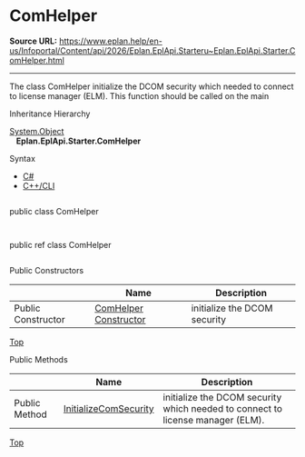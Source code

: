 # ComHelper

**Source URL:** https://www.eplan.help/en-us/Infoportal/Content/api/2026/Eplan.EplApi.Starteru~Eplan.EplApi.Starter.ComHelper.html

---

The class ComHelper initialize the DCOM security which needed to connect to license manager (ELM). This function should be called on the main

Inheritance Hierarchy

[System.Object](#)  
   **Eplan.EplApi.Starter.ComHelper**

Syntax

- [C#](#i-syntax-CS)
- [C++/CLI](#i-syntax-CPP2005)

```
```
public class ComHelper
```
```

```
```
public ref class ComHelper
```
```



Public Constructors

|  | Name | Description |
| --- | --- | --- |
| Public Constructor | [ComHelper Constructor](Eplan.EplApi.Starteru~Eplan.EplApi.Starter.ComHelper~_ctor.html) | initialize the DCOM security |

[Top](#top)




Public Methods

|  | Name | Description |
| --- | --- | --- |
| Public Method | [InitializeComSecurity](Eplan.EplApi.Starteru~Eplan.EplApi.Starter.ComHelper~InitializeComSecurity.html) | initialize the DCOM security which needed to connect to license manager (ELM). |

[Top](#top)
